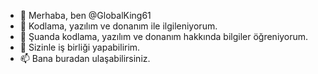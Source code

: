 - 👋 Merhaba, ben @GlobalKing61    
- 👀 Kodlama, yazılım ve donanım ile ilgileniyorum.  
- 🌱 Şuanda kodlama, yazılım ve donanım hakkında bilgiler öğreniyorum.
- 💞️ Sizinle iş birliği yapabilirim.
- 📫 Bana buradan ulaşabilirsiniz.

<!---
GlobalKing61/GlobalKing61 is a ✨ special ✨ repository because its `README.md` (this file) appears on your GitHub profile.
You can click the Preview link to take a look at your changes.
--->
